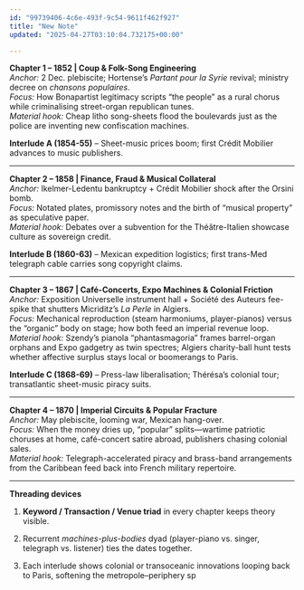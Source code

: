 ```yaml
---
id: "99739406-4c6e-493f-9c54-9611f462f927"
title: "New Note"
updated: "2025-04-27T03:10:04.732175+00:00"

---
```

<p><strong>Chapter 1 – 1852 | Coup &amp; Folk-Song Engineering</strong><br><em>Anchor:</em> 2 Dec. plebiscite; Hortense’s <em>Partant pour la Syrie</em> revival; ministry decree on <em>chansons populaires</em>.<br><em>Focus:</em> How Bonapartist legitimacy scripts “the people” as a rural chorus while criminalising street-organ republican tunes.<br><em>Material hook:</em> Cheap litho song-sheets flood the boulevards just as the police are inventing new confiscation machines.</p><p><strong>Interlude A (1854-55)</strong> – Sheet-music prices boom; first Crédit Mobilier advances to music publishers.</p><hr><p><strong>Chapter 2 – 1858 | Finance, Fraud &amp; Musical Collateral</strong><br><em>Anchor:</em> Ikelmer-Ledentu bankruptcy + Crédit Mobilier shock after the Orsini bomb.<br><em>Focus:</em> Notated plates, promissory notes and the birth of “musical property” as speculative paper.<br><em>Material hook:</em> Debates over a subvention for the Théâtre-Italien showcase culture as sovereign credit.</p><p><strong>Interlude B (1860-63)</strong> – Mexican expedition logistics; first trans-Med telegraph cable carries song copyright claims.</p><hr><p><strong>Chapter 3 – 1867 | Café-Concerts, Expo Machines &amp; Colonial Friction</strong><br><em>Anchor:</em> Exposition Universelle instrument hall + Société des Auteurs fee-spike that shutters Micriditz’s <em>La Perle</em> in Algiers.<br><em>Focus:</em> Mechanical reproduction (steam harmoniums, player-pianos) versus the “organic” body on stage; how both feed an imperial revenue loop.<br><em>Material hook:</em> Szendy’s pianola “phantasmagoria” frames barrel-organ orphans and Expo gadgetry as twin spectres; Algiers charity-ball hunt tests whether affective surplus stays local or boomerangs to Paris.</p><p><strong>Interlude C (1868-69)</strong> – Press-law liberalisation; Thérésa’s colonial tour; transatlantic sheet-music piracy suits.</p><hr><p><strong>Chapter 4 – 1870 | Imperial Circuits &amp; Popular Fracture</strong><br><em>Anchor:</em> May plebiscite, looming war, Mexican hang-over.<br><em>Focus:</em> When the money dries up, “popular” splits—wartime patriotic choruses at home, café-concert satire abroad, publishers chasing colonial sales.<br><em>Material hook:</em> Telegraph-accelerated piracy and brass-band arrangements from the Caribbean feed back into French military repertoire.</p><hr><p><strong>Threading devices</strong></p><ol><li><p><strong>Keyword / Transaction / Venue triad</strong> in every chapter keeps theory visible.</p></li><li><p>Recurrent <em>machines-plus-bodies</em> dyad (player-piano vs. singer, telegraph vs. listener) ties the dates together.</p></li><li><p>Each interlude shows colonial or transoceanic innovations looping back to Paris, softening the metropole–periphery sp</p></li></ol>